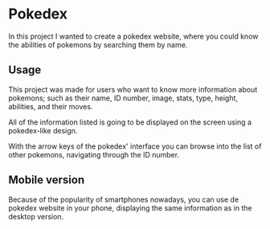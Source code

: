 # Pokedex
In this project I wanted to create a pokedex website, where you could know the abilities of pokemons by searching them by name.

## Usage
This project was made for users who want to know more information about pokemons; such as their name, ID number, image, stats, type, height, abilities, and their moves.

All of the information listed is going to be displayed on the screen using a pokedex-like design.

With the arrow keys of the pokedex' interface you can browse into the list of other pokemons, navigating through the ID number.

## Mobile version
Because of the popularity of smartphones nowadays, you can use de pokedex website in your phone, displaying the same information as in the desktop version.